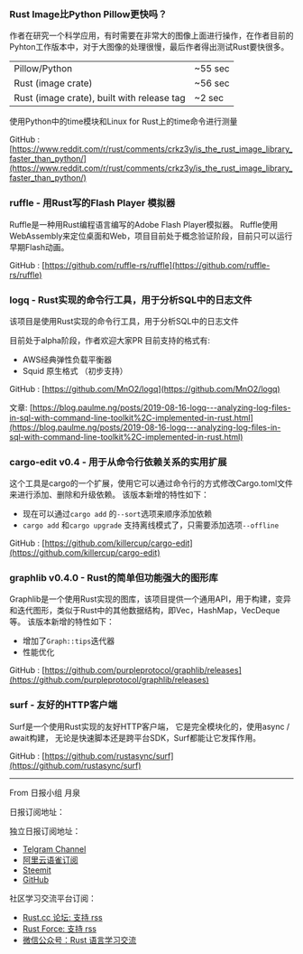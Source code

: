 ### Rust Image比Python Pillow更快吗？
作者在研究一个科学应用，有时需要在非常大的图像上面进行操作，在作者目前的Pyhton工作版本中，对于大图像的处理很慢，最后作者得出测试Rust要快很多。

|   |   |
| --- | --- |
| Pillow/Python | ~55 sec |
| Rust (image crate) | ~56 sec |
| Rust (image crate), built with release tag | ~2 sec |

使用Python中的time模块和Linux for Rust上的time命令进行测量

GitHub : [https://www.reddit.com/r/rust/comments/crkz3y/is_the_rust_image_library_faster_than_python/](https://www.reddit.com/r/rust/comments/crkz3y/is_the_rust_image_library_faster_than_python/)

### ruffle - 用Rust写的Flash Player 模拟器

Ruffle是一种用Rust编程语言编写的Adobe Flash Player模拟器。 Ruffle使用WebAssembly来定位桌面和Web，项目目前处于概念验证阶段，目前只可以运行早期Flash动画。

GitHub : [https://github.com/ruffle-rs/ruffle](https://github.com/ruffle-rs/ruffle)

### logq - Rust实现的命令行工具，用于分析SQL中的日志文件
该项目是使用Rust实现的命令行工具，用于分析SQL中的日志文件

目前处于alpha阶段，作者欢迎大家PR
目前支持的格式有:
*  AWS经典弹性负载平衡器
*  Squid 原生格式 （初步支持）

GitHub : [https://github.com/MnO2/logq](https://github.com/MnO2/logq) 

文章: [https://blog.paulme.ng/posts/2019-08-16-logq---analyzing-log-files-in-sql-with-command-line-toolkit%2C-implemented-in-rust.html](https://blog.paulme.ng/posts/2019-08-16-logq---analyzing-log-files-in-sql-with-command-line-toolkit%2C-implemented-in-rust.html)

### cargo-edit v0.4 - 用于从命令行依赖关系的实用扩展
这个工具是cargo的一个扩展，使用它可以通过命令行的方式修改Cargo.toml文件来进行添加、删除和升级依赖。
该版本新增的特性如下：
* 现在可以通过`cargo add` 的`--sort`选项来顺序添加依赖
* `cargo add` 和`cargo upgrade` 支持离线模式了，只需要添加选项`--offline`

GitHub :  [https://github.com/killercup/cargo-edit](https://github.com/killercup/cargo-edit)

### graphlib v0.4.0 - Rust的简单但功能强大的图形库
Graphlib是一个使用Rust实现的图库，该项目提供一个通用API，用于构建，变异和迭代图形，类似于Rust中的其他数据结构，即Vec，HashMap，VecDeque等。
该版本新增的特性如下：
* 增加了`Graph::tips`迭代器
* 性能优化

GitHub : [https://github.com/purpleprotocol/graphlib/releases](https://github.com/purpleprotocol/graphlib/releases)

### surf - 友好的HTTP客户端
Surf是一个使用Rust实现的友好HTTP客户端， 它是完全模块化的，使用async / await构建， 无论是快速脚本还是跨平台SDK，Surf都能让它发挥作用。

GitHub : [https://github.com/rustasync/surf](https://github.com/rustasync/surf)

---

From 日报小组 月泉

日报订阅地址：

独立日报订阅地址：

- [Telgram Channel](https://t.me/rust_daily_news)
- [阿里云语雀订阅](https://www.yuque.com/chaosbot/rustnews)
- [Steemit](https://steemit.com/@blackanger)
- [GitHub](https://github.com/RustStudy/rust_daily_news)

社区学习交流平台订阅：

- [Rust.cc 论坛: 支持 rss](https://rust.cc)
- [Rust Force: 支持 rss](https://rustforce.net/)
- [微信公众号：Rust 语言学习交流](https://rust.cc/article?id=ed7c9379-d681-47cb-9532-0db97d883f62)